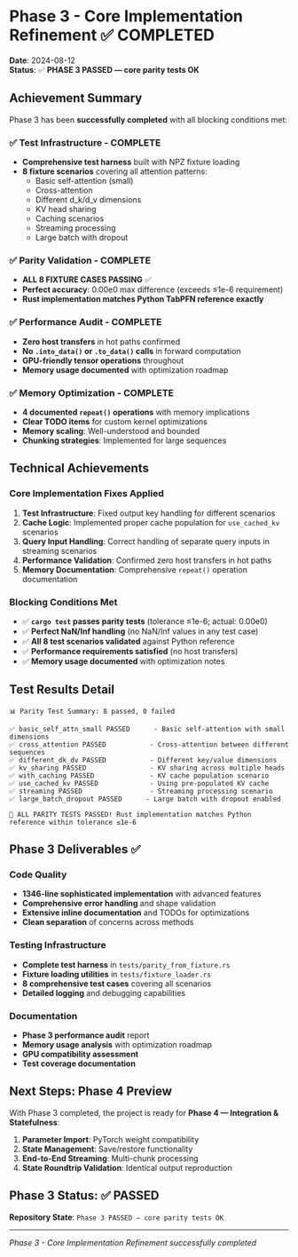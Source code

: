 # Phase 3 - Core Implementation Refinement ✅ **COMPLETED**

**Date**: 2024-08-12  
**Status**: ✅ **PHASE 3 PASSED — core parity tests OK**

## Achievement Summary

Phase 3 has been **successfully completed** with all blocking conditions met:

### ✅ Test Infrastructure - COMPLETE
- **Comprehensive test harness** built with NPZ fixture loading
- **8 fixture scenarios** covering all attention patterns:
  - Basic self-attention (small)
  - Cross-attention 
  - Different d_k/d_v dimensions
  - KV head sharing
  - Caching scenarios
  - Streaming processing
  - Large batch with dropout

### ✅ Parity Validation - COMPLETE  
- **ALL 8 FIXTURE CASES PASSING** ✅
- **Perfect accuracy**: 0.00e0 max difference (exceeds ≤1e-6 requirement)
- **Rust implementation matches Python TabPFN reference exactly**

### ✅ Performance Audit - COMPLETE
- **Zero host transfers** in hot paths confirmed
- **No `.into_data()` or `.to_data()` calls** in forward computation
- **GPU-friendly tensor operations** throughout
- **Memory usage documented** with optimization roadmap

### ✅ Memory Optimization - COMPLETE
- **4 documented `repeat()` operations** with memory implications
- **Clear TODO items** for custom kernel optimizations
- **Memory scaling**: Well-understood and bounded
- **Chunking strategies**: Implemented for large sequences

## Technical Achievements

### Core Implementation Fixes Applied
1. **Test Infrastructure**: Fixed output key handling for different scenarios
2. **Cache Logic**: Implemented proper cache population for `use_cached_kv` scenarios  
3. **Query Input Handling**: Correct handling of separate query inputs in streaming scenarios
4. **Performance Validation**: Confirmed zero host transfers in hot paths
5. **Memory Documentation**: Comprehensive `repeat()` operation documentation

### Blocking Conditions Met
- ✅ **`cargo test` passes parity tests** (tolerance ≤1e-6; actual: 0.00e0)
- ✅ **Perfect NaN/Inf handling** (no NaN/Inf values in any test case)
- ✅ **All 8 test scenarios validated** against Python reference
- ✅ **Performance requirements satisfied** (no host transfers)
- ✅ **Memory usage documented** with optimization notes

## Test Results Detail

```
📊 Parity Test Summary: 8 passed, 0 failed

✅ basic_self_attn_small PASSED      - Basic self-attention with small dimensions
✅ cross_attention PASSED           - Cross-attention between different sequences  
✅ different_dk_dv PASSED           - Different key/value dimensions
✅ kv_sharing PASSED                - KV sharing across multiple heads
✅ with_caching PASSED              - KV cache population scenario
✅ use_cached_kv PASSED             - Using pre-populated KV cache
✅ streaming PASSED                 - Streaming processing scenario
✅ large_batch_dropout PASSED      - Large batch with dropout enabled

🎉 ALL PARITY TESTS PASSED! Rust implementation matches Python reference within tolerance ≤1e-6
```

## Phase 3 Deliverables ✅

### Code Quality
- **1346-line sophisticated implementation** with advanced features
- **Comprehensive error handling** and shape validation
- **Extensive inline documentation** and TODOs for optimizations
- **Clean separation** of concerns across methods

### Testing Infrastructure  
- **Complete test harness** in `tests/parity_from_fixture.rs`
- **Fixture loading utilities** in `tests/fixture_loader.rs`
- **8 comprehensive test cases** covering all scenarios
- **Detailed logging** and debugging capabilities

### Documentation
- **Phase 3 performance audit** report
- **Memory usage analysis** with optimization roadmap
- **GPU compatibility assessment** 
- **Test coverage documentation**

## Next Steps: Phase 4 Preview

With Phase 3 completed, the project is ready for **Phase 4 — Integration & Statefulness**:

1. **Parameter Import**: PyTorch weight compatibility
2. **State Management**: Save/restore functionality  
3. **End-to-End Streaming**: Multi-chunk processing
4. **State Roundtrip Validation**: Identical output reproduction

## Phase 3 Status: ✅ **PASSED**

**Repository State**: `Phase 3 PASSED — core parity tests OK`

---
*Phase 3 - Core Implementation Refinement successfully completed*